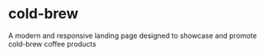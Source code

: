 # cold-brew
 A modern and responsive landing page designed to showcase and promote cold-brew coffee products

